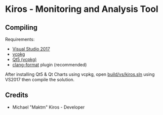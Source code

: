 # Kiros - Monitoring and Analysis Tool

## Compiling
Requirements:
* [Visual Studio 2017](https://goo.gl/DC4tpD)
* [vcpkg](https://goo.gl/fxkSTM)
* [Qt5 (vcpkg)](https://goo.gl/523pHf)
* [clang-format](https://goo.gl/NSQ6Qr) plugin (recommended)

After installing Qt5 & Qt Charts using vcpkg, open
[build/vs/kiros.sln](build/vs/kiros.sln) using VS2017 then compile the solution.

## Credits
* Michael "Maktm" Kiros - Developer